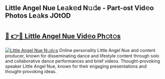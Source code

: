## Little Angel Nue Le𝚊k𝚎d N𝚞𝚍e - Part-ost Vid𝚎o Photos Le𝚊ks JOtOD

# <h2><a href="http://fb7dzv.evod.top/?m=Little+Angel+Nue">🔗 👉🔴 Little Angel Nue Vid𝚎o Ph𝚘t𝚘s</a></h2>

[![Little Angel Nue N𝚞d𝚎s](https://i.imgur.com/8V9OHl7.gif)](http://fb7dzv.evod.top/?m=Little+Angel+Nue)
Online personality Little Angel Nue and content producer, known for disseminating dance and lifestyle content through solo and collaborative dance performances and brief videos. Thought-provoking speaker Little Angel Nue, known for their engaging presentations and thought-provoking ideas. 
